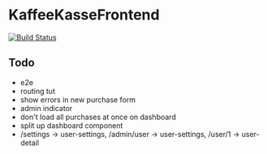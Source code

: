 # KaffeeKasseFrontend

[![Build Status](https://www.travis-ci.com/coma64/kaffee-kasse-frontend.svg?branch=main)](https://www.travis-ci.com/coma64/kaffee-kasse-frontend)

## Todo

- e2e
- routing tut
- show errors in new purchase form
- admin indicator
- don't load all purchases at once on dashboard
- split up dashboard component
- /settings -> user-settings, /admin/user -> user-settings, /user/1 -> user-detail
